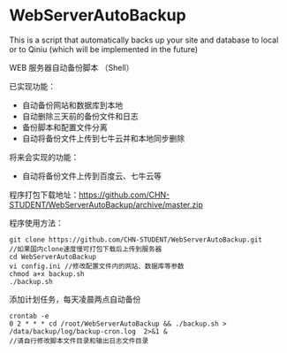 # WebServerAutoBackup

This is a script that automatically backs up your site and database to local or to Qiniu (which will be implemented in the future)

WEB 服务器自动备份脚本 （Shell）

已实现功能：
 - 自动备份网站和数据库到本地
 - 自动删除三天前的备份文件和日志
 - 备份脚本和配置文件分离
 - 自动将备份文件上传到七牛云并和本地同步删除

将来会实现的功能：
 - 自动将备份文件上传到百度云、七牛云等

程序打包下载地址：https://github.com/CHN-STUDENT/WebServerAutoBackup/archive/master.zip

程序使用方法：

    git clone https://github.com/CHN-STUDENT/WebServerAutoBackup.git 
	//如果国内clone速度慢可打包下载后上传到服务器
    cd WebServerAutoBackup
    vi config.ini //修改配置文件内的网站、数据库等参数
    chmod a+x backup.sh
    ./backup.sh

添加计划任务，每天凌晨两点自动备份
    
    crontab -e
    0 2 * * * cd /root/WebServerAutoBackup && ./backup.sh > /data/backup/log/backup-cron.log  2>&1 & 
    //请自行修改脚本文件目录和输出日志文件目录



